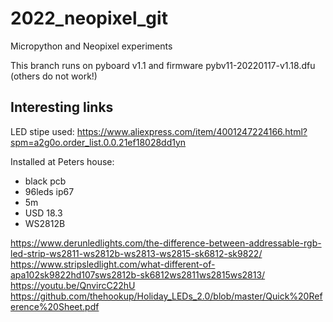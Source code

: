 # 2022_neopixel_git
Micropython and Neopixel experiments

This branch runs on pyboard v1.1 and firmware pybv11-20220117-v1.18.dfu (others do not work!)

## Interesting links

LED stipe used:
https://www.aliexpress.com/item/4001247224166.html?spm=a2g0o.order_list.0.0.21ef18028dd1yn

Installed at Peters house:
 * black pcb
 * 96leds ip67
 * 5m
 * USD 18.3
 * WS2812B

https://www.derunledlights.com/the-difference-between-addressable-rgb-led-strip-ws2811-ws2812b-ws2813-ws2815-sk6812-sk9822/
https://www.stripsledlight.com/what-different-of-apa102sk9822hd107sws2812b-sk6812ws2811ws2815ws2813/
https://youtu.be/QnvircC22hU
https://github.com/thehookup/Holiday_LEDs_2.0/blob/master/Quick%20Reference%20Sheet.pdf
